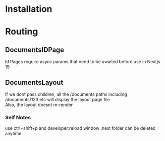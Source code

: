 # Installation

# Routing
## DocumentsIDPage
Id Pages require async params that need to be awaited before use in Nextjs 15

## DocumentsLayout
If we dont pass children, all the /documents paths including /documents/123 etc will display the layout page file
<br>
Also, the layout doesnt re-render

### Self Notes
use ctrl+shift+p and developer:reload window 
.next folder can be deleted anytime